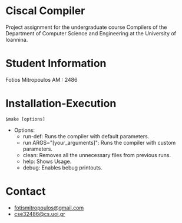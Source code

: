 # Ciscal Compiler

Project assignment for the undergraduate course Compilers of the Department of Computer Science and Engineering at the University of Ioannina.

# Student Information
Fotios Mitropoulos 
AM : 2486

# Installation-Execution
` $make [options] `
  
  - Options:
    - run-def:       Runs the compiler with default parameters.
    - run ARGS="[your_arguments]":           Runs the compiler with custom parameters.
    - clean:         Removes all the unnecessary files from previous runs.
    - help:          Shows Usage.
    - debug:         Enables bebug printouts.

# Contact
- fotismitropoulos@gmail.com
- cse32486@cs.uoi.gr
